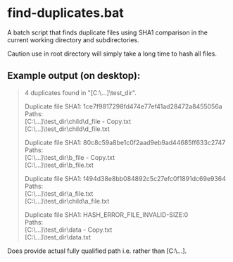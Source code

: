 # find-duplicates.bat
A batch script that finds duplicate files using SHA1 comparison in the current working directory and subdirectories.

Caution use in root directory will simply take a long time to hash all files.
## Example output (on desktop):
> 4 duplicates found in "[C:\\...]\test_dir".
> 
> Duplicate file SHA1: 1ce7f9817298fd474e77ef41ad28472a8455056a  
Paths:  
[C:\\...]\test_dir\child\d_file - Copy.txt  
[C:\\...]\test_dir\child\d_file.txt  
> 
> Duplicate file SHA1: 80c8c59a8be1c0f2aad9eb9ad44685ff633c2747  
Paths:  
[C:\\...]\test_dir\b_file - Copy.txt  
[C:\\...]\test_dir\b_file.txt  
>   
> Duplicate file SHA1: f494d38e8bb084892c5c27efc0f1891dc69e9364  
Paths:  
[C:\\...]\test_dir\a_file.txt  
[C:\\...]\test_dir\child\a_file.txt  
> 
> Duplicate file SHA1: HASH_ERROR_FILE_INVALID-SIZE:0  
Paths:  
[C:\\...]\test_dir\data - Copy.txt  
[C:\\...]\test_dir\data.txt  

Does provide actual fully qualified path i.e. rather than [C:\\...].
